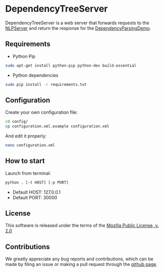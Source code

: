 # DependencyTreeServer

DependencyTreeServer is a web server that forwards requests to the 
[NLPServer](https://github.com/KotlinNLP/NLPServer "NLPServer on GitHub") 
and return the response for the 
[DependencyParsingDemo](https://github.com/KotlinNLP/DependencyParsingDemo "DependencyParsingDemo on GitHub").


## Requirements

* Python Pip
```bash
sudo apt-get install python-pip python-dev build-essential
```

* Python dependencies
```bash
sudo pip install -r requirements.txt
```


## Configuration

Create your own configuration file:
```bash
cd config/
cp configuration.xml.example configuration.xml
```

And edit it properly:
```bash
nano configuration.xml
```


## How to start

Launch from terminal:

```bash
python . [-t HOST] [-p PORT]
```
* Default HOST: 127.0.0.1
* Default PORT: 30000


## License

This software is released under the terms of the 
[Mozilla Public License, v. 2.0](https://mozilla.org/MPL/2.0/ "Mozilla Public License, v. 2.0")


## Contributions

We greatly appreciate any bug reports and contributions, which can be made by filing an issue or making a pull 
request through the [github page](https://github.com/KotlinNLP/DependencyTreeServer "DependencyTreeServer on GitHub").
